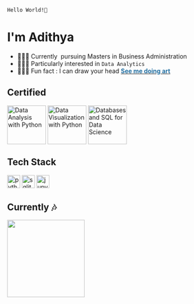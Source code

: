 <div style="text-align: left;"><code>Hello World!🌌</code></div>
<h1 style="text-align: left;">I'm Adithya</h1>
<ul style="text-align: left;">
<li><span>&#x1F469&#x1F3FD&#x200D&#x1F393</span> Currently&nbsp; pursuing Masters in Business Administration</li>
<li><span>&#x1F469&#x1F3FD&#x200D&#x1F4BB</span> Particularly interested in <code>Data Analytics</code></li>
<li><span>&#x1F469&#x1F3FD&#x200D&#x1F3A8</span> Fun fact : I can draw your head <a href="https://www.instagram.com/buburuzah/"><strong><span style="color: rgb(35, 111, 161);">See me doing art</span></strong></a></li>
</ul>
<h2 style="text-align: left;">Certified</h2>
<div style="text-align: left;"><a href="https://www.credly.com/badges/197b5887-fbf6-428e-888e-d9f7be81cc36/public_url" target="blank"><img src="https://user-images.githubusercontent.com/121610357/212710770-f93e7dee-95ec-4be1-9a00-12f37fe3ba0c.png" alt="Data Analysis with Python" width="90" align="center"></a>&nbsp;<a href="https://www.credly.com/badges/bc29df3a-361f-4d86-a49d-4e89ebb26a40/public_url" target="blank"><img src="https://user-images.githubusercontent.com/121610357/212711128-6171a647-b028-4877-8302-b7b1c1a4cb15.png" alt="Data Visualization with Python" width="90" align="center"></a>&nbsp;<a href="https://www.credly.com/badges/1c93a6e4-d881-491c-91dd-69697ad1580c/public_url" target="blank"><img src="https://user-images.githubusercontent.com/121610357/212707630-49ef1c8d-8de6-48a9-be31-68941f8ab21a.png" alt="Databases and SQL for Data Science" width="90" align="center"></a></div>
<h2 style="text-align: left;">Tech Stack</h2>
<div style="text-align: left;"><a href="https://www.python.org/" target="_blank" rel="noopener noreferrer"><img src="https://cdn.jsdelivr.net/gh/devicons/devicon/icons/python/python-original-wordmark.svg" alt="python" height="30"></a>&nbsp;<a href="https://www.sqlite.org/index.html" target="_blank" rel="noopener noreferrer"><img src="https://cdn.jsdelivr.net/gh/devicons/devicon/icons/sqlite/sqlite-original-wordmark.svg" alt="sqlite" height="30"></a>&nbsp;<a href="https://jupyter.org/" rel="noreferrer"><img src="https://cdn.jsdelivr.net/gh/devicons/devicon/icons/jupyter/jupyter-original-wordmark.svg" alt="jupyter" height="30"> </a></div>
<h2 style="text-align: left;">Currently <span>&#x1F3B6</span></h2>
<div><img style="float: left;" src="https://spotify-github-profile.vercel.app/api/view?uid=fmoqv38s4oo6pq4o0hp1ifyb2&amp;cover_image=false&amp;theme=default" width="180"></div>
